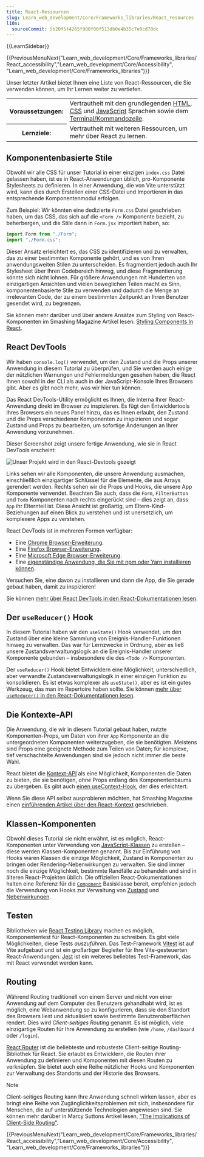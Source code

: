 ```yaml
---
title: React-Ressourcen
slug: Learn_web_development/Core/Frameworks_libraries/React_resources
l10n:
  sourceCommit: 5b20f5f4265f988f80f513db0e4b35c7e0cd70dc
---
```


{{LearnSidebar}}

{{PreviousMenuNext("Learn_web_development/Core/Frameworks_libraries/React_accessibility","Learn_web_development/Core/Accessibility", "Learn_web_development/Core/Frameworks_libraries")}}

Unser letzter Artikel bietet Ihnen eine Liste von React-Ressourcen, die Sie verwenden können, um Ihr Lernen weiter zu vertiefen.

<table>
  <tbody>
    <tr>
      <th scope="row">Voraussetzungen:</th>
      <td>
        Vertrautheit mit den grundlegenden <a href="/de/docs/Learn_web_development/Core/Structuring_content">HTML</a>,
        <a href="/de/docs/Learn_web_development/Core/Styling_basics">CSS</a> und
        <a href="/de/docs/Learn_web_development/Core/Scripting">JavaScript</a> Sprachen sowie dem <a href="/de/docs/Learn_web_development/Getting_started/Environment_setup/Command_line">Terminal/Kommandozeile</a>.
      </td>
    </tr>
    <tr>
      <th scope="row">Lernziele:</th>
      <td>Vertrautheit mit weiteren Ressourcen, um mehr über React zu lernen.</td>
    </tr>
  </tbody>
</table>

## Komponentenbasierte Stile

Obwohl wir alle CSS für unser Tutorial in einer einzigen `index.css` Datei gelassen haben, ist es in React-Anwendungen üblich, pro-Komponente Stylesheets zu definieren. In einer Anwendung, die von Vite unterstützt wird, kann dies durch Erstellen einer CSS-Datei und Importieren in das entsprechende Komponentenmodul erfolgen.

Zum Beispiel: Wir könnten eine dedizierte `Form.css` Datei geschrieben haben, um das CSS, das sich auf die `<Form />` Komponente bezieht, zu beherbergen, und die Stile dann in `Form.jsx` importiert haben, so:

```jsx
import Form from "./Form";
import "./Form.css";
```

Dieser Ansatz erleichtert es, das CSS zu identifizieren und zu verwalten, das zu einer bestimmten Komponente gehört, und es von Ihren anwendungsweiten Stilen zu unterscheiden. Es fragmentiert jedoch auch Ihr Stylesheet über Ihren Codebereich hinweg, und diese Fragmentierung könnte sich nicht lohnen. Für größere Anwendungen mit Hunderten von einzigartigen Ansichten und vielen beweglichen Teilen macht es Sinn, komponentenbasierte Stile zu verwenden und dadurch die Menge an irrelevanten Code, der zu einem bestimmten Zeitpunkt an Ihren Benutzer gesendet wird, zu begrenzen.

Sie können mehr darüber und über andere Ansätze zum Styling von React-Komponenten im Smashing Magazine Artikel lesen: [Styling Components In React](https://www.smashingmagazine.com/2020/05/styling-components-react/).

## React DevTools

Wir haben `console.log()` verwendet, um den Zustand und die Props unserer Anwendung in diesem Tutorial zu überprüfen, und Sie werden auch einige der nützlichen Warnungen und Fehlermeldungen gesehen haben, die React Ihnen sowohl in der CLI als auch in der JavaScript-Konsole Ihres Browsers gibt. Aber es gibt noch mehr, was wir hier tun können.

Das React DevTools-Utility ermöglicht es Ihnen, die Interna Ihrer React-Anwendung direkt im Browser zu inspizieren. Es fügt den Entwicklertools Ihres Browsers ein neues Panel hinzu, das es Ihnen erlaubt, den Zustand und die Props verschiedener Komponenten zu inspizieren und sogar Zustand und Props zu bearbeiten, um sofortige Änderungen an Ihrer Anwendung vorzunehmen.

Dieser Screenshot zeigt unsere fertige Anwendung, wie sie in React DevTools erscheint:

![Unser Projekt wird in den React-Devtools gezeigt](react-devtools.png)

Links sehen wir alle Komponenten, die unsere Anwendung ausmachen, einschließlich einzigartiger Schlüssel für die Elemente, die aus Arrays gerendert werden. Rechts sehen wir die Props und Hooks, die unsere App Komponente verwendet. Beachten Sie auch, dass die `Form`, `FilterButton` und `Todo` Komponenten nach rechts eingerückt sind – dies zeigt an, dass `App` ihr Elternteil ist. Diese Ansicht ist großartig, um Eltern-Kind-Beziehungen auf einen Blick zu verstehen und ist unersetzlich, um komplexere Apps zu verstehen.

React DevTools ist in mehreren Formen verfügbar:

- Eine [Chrome Browser-Erweiterung](https://chromewebstore.google.com/detail/react-developer-tools/fmkadmapgofadopljbjfkapdkoienihi?hl=en).
- Eine [Firefox Browser-Erweiterung](https://addons.mozilla.org/en-US/firefox/addon/react-devtools/).
- Eine [Microsoft Edge Browser-Erweiterung](https://microsoftedge.microsoft.com/addons/detail/react-developer-tools/gpphkfbcpidddadnkolkpfckpihlkkil).
- Eine [eigenständige Anwendung, die Sie mit npm oder Yarn installieren können](https://www.npmjs.com/package/react-devtools).

Versuchen Sie, eine davon zu installieren und dann die App, die Sie gerade gebaut haben, damit zu inspizieren!

Sie können [mehr über React DevTools in den React-Dokumentationen lesen](https://react.dev/learn/react-developer-tools).

## Der `useReducer()` Hook

In diesem Tutorial haben wir den `useState()` Hook verwendet, um den Zustand über eine kleine Sammlung von Ereignis-Handler-Funktionen hinweg zu verwalten. Das war für Lernzwecke in Ordnung, aber es ließ unsere Zustandsverwaltungslogik an die Ereignis-Handler unserer Komponente gebunden – insbesondere die des `<Todo />` Komponenten.

Der `useReducer()` Hook bietet Entwicklern eine Möglichkeit, unterschiedlich, aber verwandte Zustandsverwaltungslogik in einer einzigen Funktion zu konsolidieren. Es ist etwas komplexer als `useState()`, aber es ist ein gutes Werkzeug, das man im Repertoire haben sollte. Sie können [mehr über `useReducer()` in den React-Dokumentationen lesen](https://react.dev/learn/extracting-state-logic-into-a-reducer).

## Die Kontexte-API

Die Anwendung, die wir in diesem Tutorial gebaut haben, nutzte Komponenten-Props, um Daten von ihrer `App` Komponente an die untergeordneten Komponenten weiterzugeben, die sie benötigten. Meistens sind Props eine geeignete Methode zum Teilen von Daten; für komplexe, tief verschachtelte Anwendungen sind sie jedoch nicht immer die beste Wahl.

React bietet die [Kontext-API](https://react.dev/learn/passing-data-deeply-with-context) als eine Möglichkeit, Komponenten die Daten zu bieten, die sie benötigen, _ohne_ Props entlang des Komponentenbaums zu übergeben. Es gibt auch [einen useContext-Hook](https://react.dev/reference/react/useContext), der dies erleichtert.

Wenn Sie diese API selbst ausprobieren möchten, hat Smashing Magazine einen [einführenden Artikel über den React-Kontext](https://www.smashingmagazine.com/2020/01/introduction-react-context-api/) geschrieben.

## Klassen-Komponenten

Obwohl dieses Tutorial sie nicht erwähnt, ist es möglich, React-Komponenten unter Verwendung von [JavaScript-Klassen](/de/docs/Web/JavaScript/Reference/Classes) zu erstellen – diese werden Klassen-Komponenten genannt. Bis zur Einführung von Hooks waren Klassen die einzige Möglichkeit, Zustand in Komponenten zu bringen oder Rendering-Nebenwirkungen zu verwalten. Sie sind immer noch die einzige Möglichkeit, bestimmte Randfälle zu behandeln und sind in älteren React-Projekten üblich. Die offiziellen React-Dokumentationen halten eine Referenz für die [`Component`](https://react.dev/reference/react/Component) Basisklasse bereit, empfehlen jedoch die Verwendung von Hooks zur Verwaltung von [Zustand](https://react.dev/learn/state-a-components-memory) und [Nebenwirkungen](https://react.dev/learn/synchronizing-with-effects).

## Testen

Bibliotheken wie [React Testing Library](https://testing-library.com/docs/react-testing-library/intro/) machen es möglich, Komponententest für React-Komponenten zu schreiben. Es gibt viele Möglichkeiten, diese Tests _auszuführen_. Das Test-Framework [Vitest](https://vitest.dev/) ist auf Vite aufgebaut und ist ein großartiger Begleiter für Ihre Vite-gesteuerten React-Anwendungen. [Jest](https://jestjs.io/) ist ein weiteres beliebtes Test-Framework, das mit React verwendet werden kann.

## Routing

Während Routing traditionell von einem Server und nicht von einer Anwendung auf dem Computer des Benutzers gehandhabt wird, ist es möglich, eine Webanwendung so zu konfigurieren, dass sie den Standort des Browsers liest und aktualisiert sowie bestimmte Benutzeroberflächen rendert. Dies wird _Client-seitiges Routing_ genannt. Es ist möglich, viele einzigartige Routen für Ihre Anwendung zu erstellen (wie `/home`, `/dashboard` oder `/login`).

[React Router](https://reactrouter.com/) ist die beliebteste und robusteste Client-seitige Routing-Bibliothek für React. Sie erlaubt es Entwicklern, die Routen ihrer Anwendung zu definieren und Komponenten mit diesen Routen zu verknüpfen. Sie bietet auch eine Reihe nützlicher Hooks und Komponenten zur Verwaltung des Standorts und der Historie des Browsers.

> [!NOTE]
> Client-seitiges Routing kann Ihre Anwendung schnell wirken lassen, aber es bringt eine Reihe von Zugänglichkeitsproblemen mit sich, insbesondere für Menschen, die auf unterstützende Technologien angewiesen sind. Sie können mehr darüber in Marcy Suttons Artikel lesen, ["The Implications of Client-Side Routing"](https://testingaccessibility.com/implications-of-client-side-routing).

{{PreviousMenuNext("Learn_web_development/Core/Frameworks_libraries/React_accessibility","Learn_web_development/Core/Accessibility", "Learn_web_development/Core/Frameworks_libraries")}}
